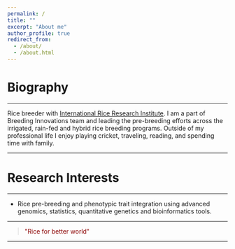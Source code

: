 ```yaml
---
permalink: /
title: ""
excerpt: "About me"
author_profile: true
redirect_from: 
  - /about/
  - /about.html
---
```


Biography
======
------
Rice breeder with [International Rice Research Institute](https://www.irri.org/). I am a part of Breeding Innovations team and leading the pre-breeding efforts across the irrigated, rain-fed and hybrid rice breeding programs. Outside of my professional life I enjoy playing cricket, traveling, reading, and spending time with family.

------

Research Interests
======
------
* Rice pre-breeding and phenotypic trait integration using advanced genomics, statistics, quantitative genetics  and bioinformatics tools. 

------



> <span style="color:darkred">"Rice for better world"</span>

-------